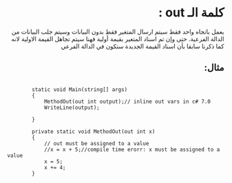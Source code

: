 <div dir=rtl>

# كلمة الـ out :

يعمل باتجاه واحد فقط سيتم ارسال المتغير فقط بدون البيانات وسيتم جلب البيانات من الدالة الفرعية. حتى وإن تم اسناد المتغير بقيمة أولية فهنا سيتم تجاهل القيمة الاولية لانه كما ذكرنا سابقا بأن اسناد القيمة الجديدة ستكون في الدالة الفرعي
 ## مثال: 
 
<div dir=ltr>

```

        static void Main(string[] args)
        {
            MethodOut(out int output);// inline out vars in c# 7.0
            WriteLine(output);
            
        }

        private static void MethodOut(out int x)
        {
            // out must be assigned to a value
            //x = x + 5;//compile time erorr: x must be assigned to a value
            x = 5;
            x += 4;
        }

```
</div>

</div>
